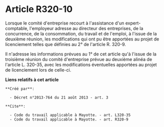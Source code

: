 # Article R320-10

Lorsque le comité d'entreprise recourt à l'assistance d'un expert-comptable, l'employeur adresse au directeur des
entreprises, de la concurrence, de la consommation, du travail et de l'emploi, à l'issue de la deuxième réunion, les
modifications qui ont pu être apportées au projet de licenciement telles que définies au 2° de l'article R. 320-9. 

Il n'adresse les informations prévues au 1° de cet article qu'à l'issue de la troisième réunion du comité d'entreprise prévue
au deuxième alinéa de l'article L. 320-35, avec les modifications éventuelles apportées au projet de licenciement lors de
celle-ci.

**Liens relatifs à cet article**

	**Créé par**:

	  - Décret n°2013-764 du 21 août 2013 - art. 3

	**Cite**:

	  - Code du travail applicable à Mayotte. - art. L320-35
	  - Code du travail applicable à Mayotte. - art. R320-9

